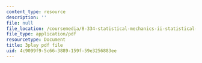 ```yaml
---
content_type: resource
description: ''
file: null
file_location: /coursemedia/8-334-statistical-mechanics-ii-statistical-physics-of-fields-spring-2014/4c9099f95c663889159f59e3256883ee_MphmZC2o0aM.pdf
file_type: application/pdf
resourcetype: Document
title: 3play pdf file
uid: 4c9099f9-5c66-3889-159f-59e3256883ee
---
```

